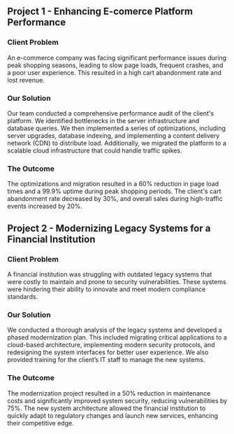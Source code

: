 ## Project 1 - Enhancing E-comerce Platform Performance

### Client Problem
An e-commerce company was facing significant performance issues during peak shopping seasons, leading to slow page loads, frequent crashes, and a poor user experience. This resulted in a high cart abandonment rate and lost revenue.

### Our Solution
Our team conducted a comprehensive performance audit of the client's platform. We identified bottlenecks in the server infrastructure and database queries. We then implemented a series of optimizations, including server upgrades, database indexing, and implementing a content delivery network (CDN) to distribute load. Additionally, we migrated the platform to a scalable cloud infrastructure that could handle traffic spikes.

### The Outcome
The optimizations and migration resulted in a 60% reduction in page load times and a 99.9% uptime during peak shopping periods. The client's cart abandonment rate decreased by 30%, and overall sales during high-traffic events increased by 20%.

## Project 2 - Modernizing Legacy Systems for a Financial Institution

### Client Problem
A financial institution was struggling with outdated legacy systems that were costly to maintain and prone to security vulnerabilities. These systems were hindering their ability to innovate and meet modern compliance standards.

### Our Solution
We conducted a thorough analysis of the legacy systems and developed a phased modernization plan. This included migrating critical applications to a cloud-based architecture, implementing modern security protocols, and redesigning the system interfaces for better user experience. We also provided training for the client’s IT staff to manage the new systems.

### The Outcome
The modernization project resulted in a 50% reduction in maintenance costs and significantly improved system security, reducing vulnerabilities by 75%. The new system architecture allowed the financial institution to quickly adapt to regulatory changes and launch new services, enhancing their competitive edge.


